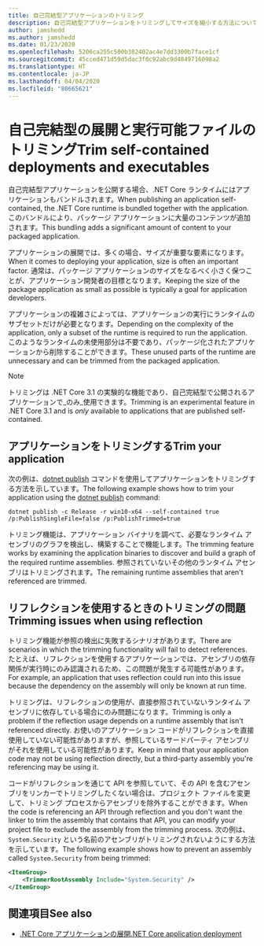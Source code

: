 ```yaml
---
title: 自己完結型アプリケーションのトリミング
description: 自己完結型アプリケーションをトリミングしてサイズを縮小する方法について説明します。 .NET Core は、自己完結型で公開されているアプリケーションでランタイムをバンドルし、通常は必要以上のランタイムを含んでいます。
author: jamshedd
ms.author: jamshedd
ms.date: 01/23/2020
ms.openlocfilehash: 5206ca255c500b382402ac4e7dd3300b7face1cf
ms.sourcegitcommit: 45cced471d59d5dac3f0c92abc9d4849716098a2
ms.translationtype: HT
ms.contentlocale: ja-JP
ms.lasthandoff: 04/04/2020
ms.locfileid: "80665621"
---
```

# <a name="trim-self-contained-deployments-and-executables"></a><span data-ttu-id="471c5-104">自己完結型の展開と実行可能ファイルのトリミング</span><span class="sxs-lookup"><span data-stu-id="471c5-104">Trim self-contained deployments and executables</span></span>

<span data-ttu-id="471c5-105">自己完結型アプリケーションを公開する場合、.NET Core ランタイムにはアプリケーションもバンドルされます。</span><span class="sxs-lookup"><span data-stu-id="471c5-105">When publishing an application self-contained, the .NET Core runtime is bundled together with the application.</span></span> <span data-ttu-id="471c5-106">このバンドルにより、パッケージ アプリケーションに大量のコンテンツが追加されます。</span><span class="sxs-lookup"><span data-stu-id="471c5-106">This bundling adds a significant amount of content to your packaged application.</span></span>

<span data-ttu-id="471c5-107">アプリケーションの展開では、多くの場合、サイズが重要な要素になります。</span><span class="sxs-lookup"><span data-stu-id="471c5-107">When it comes to deploying your application, size is often an important factor.</span></span> <span data-ttu-id="471c5-108">通常は、パッケージ アプリケーションのサイズをなるべく小さく保つことが、アプリケーション開発者の目標となります。</span><span class="sxs-lookup"><span data-stu-id="471c5-108">Keeping the size of the package application as small as possible is typically a goal for application developers.</span></span>

<span data-ttu-id="471c5-109">アプリケーションの複雑さによっては、アプリケーションの実行にランタイムのサブセットだけが必要となります。</span><span class="sxs-lookup"><span data-stu-id="471c5-109">Depending on the complexity of the application, only a subset of the runtime is required to run the application.</span></span> <span data-ttu-id="471c5-110">このようなランタイムの未使用部分は不要であり、パッケージ化されたアプリケーションから削除することができます。</span><span class="sxs-lookup"><span data-stu-id="471c5-110">These unused parts of the runtime are unnecessary and can be trimmed from the packaged application.</span></span>

> [!NOTE]
> <span data-ttu-id="471c5-111">トリミングは .NET Core 3.1 の実験的な機能であり、自己完結型で公開されるアプリケーションで_のみ_使用できます。</span><span class="sxs-lookup"><span data-stu-id="471c5-111">Trimming is an experimental feature in .NET Core 3.1 and is _only_ available to applications that are published self-contained.</span></span>

## <a name="trim-your-application"></a><span data-ttu-id="471c5-112">アプリケーションをトリミングする</span><span class="sxs-lookup"><span data-stu-id="471c5-112">Trim your application</span></span>

<span data-ttu-id="471c5-113">次の例は、[dotnet publish](../tools/dotnet-publish.md) コマンドを使用してアプリケーションをトリミングする方法を示しています。</span><span class="sxs-lookup"><span data-stu-id="471c5-113">The following example shows how to trim your application using the [dotnet publish](../tools/dotnet-publish.md) command:</span></span>

```dotnetcli
dotnet publish -c Release -r win10-x64 --self-contained true /p:PublishSingleFile=false /p:PublishTrimmed=true
```

<span data-ttu-id="471c5-114">トリミング機能は、アプリケーション バイナリを調べて、必要なランタイム アセンブリのグラフを検出し、構築することで機能します。</span><span class="sxs-lookup"><span data-stu-id="471c5-114">The trimming feature works by examining the application binaries to discover and build a graph of the required runtime assemblies.</span></span> <span data-ttu-id="471c5-115">参照されていないその他のランタイム アセンブリはトリミングされます。</span><span class="sxs-lookup"><span data-stu-id="471c5-115">The remaining runtime assemblies that aren't referenced are trimmed.</span></span>

## <a name="trimming-issues-when-using-reflection"></a><span data-ttu-id="471c5-116">リフレクションを使用するときのトリミングの問題</span><span class="sxs-lookup"><span data-stu-id="471c5-116">Trimming issues when using reflection</span></span>

<span data-ttu-id="471c5-117">トリミング機能が参照の検出に失敗するシナリオがあります。</span><span class="sxs-lookup"><span data-stu-id="471c5-117">There are scenarios in which the trimming functionality will fail to detect references.</span></span> <span data-ttu-id="471c5-118">たとえば、リフレクションを使用するアプリケーションでは、アセンブリの依存関係が実行時にのみ認識されるため、この問題が発生する可能性があります。</span><span class="sxs-lookup"><span data-stu-id="471c5-118">For example, an application that uses reflection could run into this issue because the dependency on the assembly will only be known at run time.</span></span>

<span data-ttu-id="471c5-119">トリミングは、リフレクションの使用が、直接参照されていないランタイム アセンブリに依存している場合にのみ問題になります。</span><span class="sxs-lookup"><span data-stu-id="471c5-119">Trimming is only a problem if the reflection usage depends on a runtime assembly that isn't referenced directly.</span></span> <span data-ttu-id="471c5-120">お使いのアプリケーション コードがリフレクションを直接使用していない可能性がありますが、参照しているサードパーティ アセンブリがそれを使用している可能性があります。</span><span class="sxs-lookup"><span data-stu-id="471c5-120">Keep in mind that your application code may not be using reflection directly, but a third-party assembly you're referencing may be using it.</span></span>

<span data-ttu-id="471c5-121">コードがリフレクションを通じて API を参照していて、その API を含むアセンブリをリンカーでトリミングしたくない場合は、プロジェクト ファイルを変更して、トリミング プロセスからアセンブリを除外することができます。</span><span class="sxs-lookup"><span data-stu-id="471c5-121">When the code is referencing an API through reflection and you don't want the linker to trim the assembly that contains that API, you can modify your project file to exclude the assembly from the trimming process.</span></span> <span data-ttu-id="471c5-122">次の例は、`System.Security` という名前のアセンブリがトリミングされないようにする方法を示しています。</span><span class="sxs-lookup"><span data-stu-id="471c5-122">The following example shows how to prevent an assembly called `System.Security` from being trimmed:</span></span>

```xml
<ItemGroup>
    <TrimmerRootAssembly Include="System.Security" />
</ItemGroup>
```

## <a name="see-also"></a><span data-ttu-id="471c5-123">関連項目</span><span class="sxs-lookup"><span data-stu-id="471c5-123">See also</span></span>

- [<span data-ttu-id="471c5-124">.NET Core アプリケーションの展開</span><span class="sxs-lookup"><span data-stu-id="471c5-124">.NET Core application deployment</span></span>](index.md)
